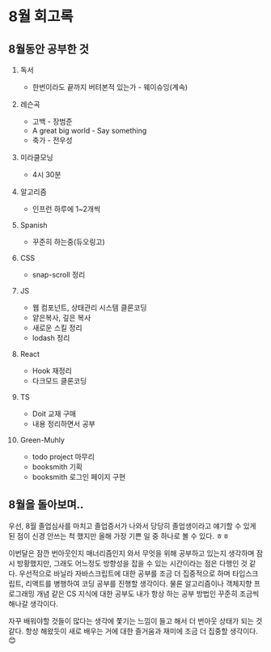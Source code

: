 # 8월 회고록



## 8월동안 공부한 것

1. 독서
   - 한번이라도 끝까지 버텨본적 있는가 - 웨이슈잉(계속)
2. 레슨곡
   - 고백 - 장범준
   - A great big world - Say something
   - 축가 - 전우성
3. 미라클모닝

   - 4시 30분
4. 알고리즘

   - 인프런 하루에 1~2개씩
5. Spanish

   - 꾸준히 하는중(듀오링고)
6. CSS
   - snap-scroll 정리
7. JS

   - 웹 컴포넌트, 상태관리 시스템 클론코딩
   - 얕은복사, 깊은 복사
   - 새로운 스킬 정리
   - lodash 정리
8. React
   - Hook 재정리
   - 다크모드 클론코딩
9. TS
   - Doit 교재 구매
   - 내용 정리하면서 공부

9. Green-Muhly
   - todo project 마무리
   - booksmith 기획
   - booksmith 로그인 페이지 구현



## 8월을 돌아보며..

 우선, 8월 졸업심사를 마치고 졸업증서가 나와서 당당히 졸업생이라고 얘기할 수 있게 된 점이 신경 안쓰는 척 했지만 올해 가장 기쁜 일 중 하나로 볼 수 있다. ㅎㅎ

 이번달은 잠깐 번아웃인지 매너리즘인지 와서 무엇을 위해 공부하고 있는지 생각하며 잠시 방황했지만, 그래도 어느정도 방향성을 잡을 수 있는 시간이라는 점은 다행인 것 같다. 우선적으로 바닐라 자바스크립트에 대한 공부를 조금 더 집중적으로 하며 타입스크립트, 리액트를 병행하여 코딩 공부를 진행할 생각이다. 물론 알고리즘이나 객체지향 프로그래밍 개념 같은 CS 지식에 대한 공부도 내가 항상 하는 공부 방법인 꾸준히 조금씩 해나갈 생각이다.

 자꾸 배워야할 것들이 많다는 생각에 쫓기는 느낌이 들고 해서 더 번아웃 상태가 되는 것 같다. 항상 해왔듯이 새로 배우는 거에 대한 즐거움과 재미에 조금 더 집중할 생각이다.  😊